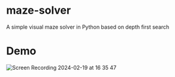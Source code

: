 # maze-solver
A simple visual maze solver in Python based on depth first search

# Demo 
![Screen Recording 2024-02-19 at 16 35 47](https://github.com/logan-bobo/maze-solver/assets/51960546/b0f43e93-d39a-42b4-b863-e8eacfdc1851)



